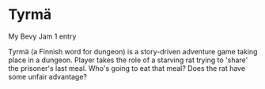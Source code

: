 # Tyrmä
 My Bevy Jam 1 entry

Tyrmä (a Finnish word for dungeon) is a story-driven adventure game taking place in a dungeon. Player takes the role of a starving rat trying to 'share' the prisoner's last meal. Who's going to eat that meal? Does the rat have some unfair advantage?